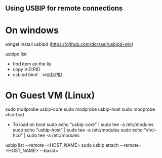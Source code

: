 



## Using USBIP for remote connections

# On windows
winget install usbipd (https://github.com/dorssel/usbipd-win)

usbipd list
- find item on the lis
- copy VID:PID
- usbipd bind --i=<VID:PID>

# On Guest VM (Linux)

sudo modprobe usbip-core
sudo modprobe usbip-host
sudo modprobe vhci-hcd

- To load on boot
sudo echo "usbip-core" | sudo tee -a /etc/modules
sudo echo "usbip-host" | sudo tee -a /etc/modules
sudo echo "vhci-hcd" | sudo tee -a /etc/modules

usbip list --remote=<HOST_NAME>
sudo usbip attach --remote=<HOST_NAME> --busid=<BUSID>
